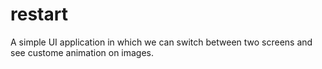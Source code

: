 # restart
A simple UI application in which we can switch between two screens and see custome animation on images.

